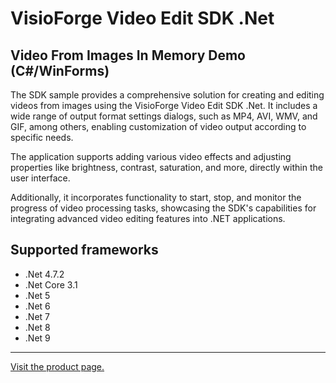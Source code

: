 ﻿# VisioForge Video Edit SDK .Net

## Video From Images In Memory Demo (C#/WinForms)

The SDK sample provides a comprehensive solution for creating and editing videos from images using the VisioForge Video Edit SDK .Net. It includes a wide range of output format settings dialogs, such as MP4, AVI, WMV, and GIF, among others, enabling customization of video output according to specific needs.

The application supports adding various video effects and adjusting properties like brightness, contrast, saturation, and more, directly within the user interface.

Additionally, it incorporates functionality to start, stop, and monitor the progress of video processing tasks, showcasing the SDK's capabilities for integrating advanced video editing features into .NET applications.

## Supported frameworks

* .Net 4.7.2
* .Net Core 3.1
* .Net 5
* .Net 6
* .Net 7
* .Net 8
* .Net 9

---

[Visit the product page.](https://www.visioforge.com/video-edit-sdk-net)
